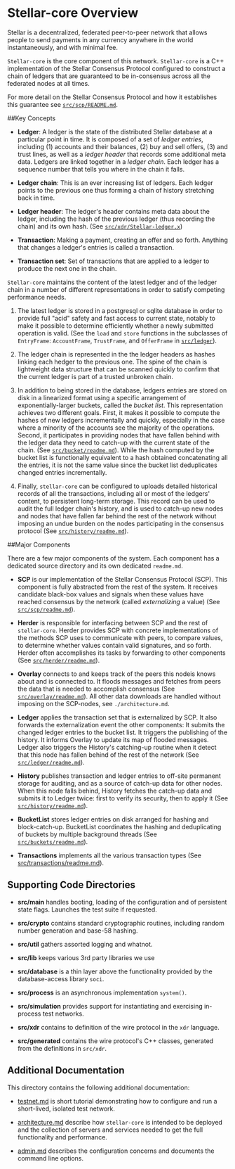 # Stellar-core Overview

Stellar is a decentralized, federated peer-to-peer network that allows people to
send payments in any currency anywhere in the world instantaneously, and with
minimal fee.

`Stellar-core` is the core component of this network. `Stellar-core` is a C++
implementation of the Stellar Consensus Protocol configured to construct a chain
of ledgers that are guaranteed to be in-consensus across all the federated nodes
at all times.

For more detail on the Stellar Consensus Protocol and how it establishes this
guarantee see [`src/scp/README.md`](src/scp/readme.md). 

##Key Concepts

- **Ledger**: A ledger is the state of the distributed Stellar database at a 
  particular point in time. It is composed of a set of _ledger entries_, 
  including (1) accounts and their balances, (2) buy and sell offers, (3) and 
  trust lines, as well as a _ledger header_ that records some additional meta 
  data. Ledgers are linked together in a _ledger chain_. Each ledger has a 
  sequence number that tells you where in the chain it falls.

- **Ledger chain**: This is an ever increasing list of ledgers. Each ledger
  points to the previous one thus forming a chain of history stretching back in
  time.

- **Ledger header**: The ledger's header contains meta data about the ledger,
  including the hash of the previous ledger (thus recording the chain) and its own
  hash. (See [`src/xdr/Stellar-ledger.x`](src/xdr/Stellar-ledger.x))

- **Transaction**: Making a payment, creating an offer and so forth. Anything
  that changes a ledger's entries is called a transaction.

- **Transaction set**: Set of transactions that are applied to a ledger to
  produce the next one in the chain.


`Stellar-core` maintains the content of the latest ledger and of the ledger
chain in a number of different representations in order to satisfy competing
performance needs.

 1. The latest ledger is stored in a postgresql or sqlite database in order to
    provide full "acid" safety and fast access to current state, notably to make
    it possible to determine efficiently whether a newly submitted operation is
    valid. (See the `load` and `store` functions in the subclasses of
    `EntryFrame`: `AccountFrame`, `TrustFrame`, and `OfferFrame` in
    [`src/ledger`](src/ledger)).

 2. The ledger chain is represented in the the ledger headers as hashes linking
    each hedger to the previous one. The spine of the chain is lightweight data
    structure that can be scanned quickly to confirm that the current ledger is
    part of a trusted unbroken chain.

 3. In addition to being stored in the database, ledgers entries are stored on
    disk in a linearized format using a specific arrangement of
    exponentially-larger buckets, called the _bucket list_. This representation
    achieves two different goals. First, it makes it possible to compute the
    hashes of new ledgers incrementally and quickly, especially in the case
    where a minority of the accounts see the majority of the operations. Second,
    it participates in providing nodes that have fallen behind with the ledger
    data they need to catch-up with the current state of the chain. (See
    [`src/bucket/readme.md`](src/bucket/readme.md)). While the hash computed by the bucket list is
    functionally equivalent to a hash obtained concatenating all the entries, it
    is not the same value since the bucket list deduplicates changed entries
    incrementally.

 4. Finally, `stellar-core` can be configured to uploads detailed historical
    records of all the transactions, including all or most of the ledgers'
    content, to persistent long-term storage. This record can be used to audit
    the full ledger chain's history, and is used to catch-up new nodes and nodes
    that have fallen far behind the rest of the network without imposing an
    undue burden on the nodes participating in the consensus protocol (See
    [`src/history/readme.md`](src/history/readme.md)).


##Major Components

There are a few major components of the system. Each component has a dedicated
source directory and its own dedicated `readme.md`.


* **SCP** is our implementation of the Stellar Consensus Protocol (SCP). This
  component is fully abstracted from the rest of the system. It receives
  candidate black-box values and signals when these values have reached
  consensus by the network (called _externalizing_ a value) (See
  [`src/scp/readme.md`](src/scp/readme.md)).

* **Herder** is responsible for interfacing between SCP and the rest of
  `stellar-core`. Herder provides SCP with concrete implementations of the
  methods SCP uses to communicate with peers, to compare values, to determine
  whether values contain valid signatures, and so forth. Herder often accomplishes
  its tasks by forwarding to other components (See [`src/herder/readme.md`](src/herder/readme.md)).

* **Overlay** connects to and keeps track of the peers this nodeis knows
  about and is connected to. It floods messages and fetches from peers the data
  that is needed to accomplish consensus (See [`src/overlay/readme.md`](src/overlay/readme.md)). All
  other data downloads are handled without imposing on the SCP-nodes, see 
  `./architecture.md`.
  
* **Ledger** applies the transaction set that is externalized by SCP. It also
  forwards the externalization event the other components: It submits the
  changed ledger entries to the bucket list. It triggers the publishing of the
  history. It informs Overlay to update its map of flooded messages. Ledger also
  triggers the History's catching-up routine when it detect that this node has fallen
  behind of the rest of the network (See [`src/ledger/readme.md`](src/ledger/readme.md)).

* **History** publishes transaction and ledger entries to off-site permanent
  storage for auditing, and as a source of catch-up data for other nodes. When
  this node falls behind, History fetches the catch-up data and submits it to
  Ledger twice: first to verify its security, then to apply it (See [`src/history/readme.md`](src/history/readme.md)).

* **BucketList** stores ledger entries on disk arranged for hashing and
  block-catch-up. BucketList coordinates the hashing and deduplicating of
  buckets by multiple background threads (See [`src/buckets/readme.md`](src/buckets/readme.md)).

* **Transactions** implements all the various transaction types (See
  [src/transactions/readme.md](src/transactions/readme.md)).


## Supporting Code Directories

* **src/main** handles booting, loading of the configuration and of persistent state
  flags. Launches the test suite if requested.

* **src/crypto** contains standard cryptographic routines, including random number
  generation and base-58 hashing.

* **src/util** gathers assorted logging and whatnot.

* **src/lib** keeps various 3rd party libraries we use

* **src/database** is a thin layer above the functionality provided by the
  database-access library `soci`.
  
* **src/process** is an asynchronous implementation `system()`.

* **src/simulation** provides support for instantiating and exercising in-process
  test networks.

* **src/xdr** contains to definition of the wire protocol in the `xdr` language.

* **src/generated** contains the wire protocol's C++ classes, generated from the definitions
  in `src/xdr`.


## Additional Documentation

This directory contains the following additional documentation:

* [testnet.md](/docs/testnet.md) is short tutorial demonstrating how to configure and run a
  short-lived, isolated test network.

* [architecture.md](/docs/architecture.md) describe how `stellar-core` is intended to be deployed and the
  collection of servers and services needed to get the full functionality and
  performance.

* [admin.md](/docs/admin.md) describes the configuration concerns and documents the command line
  options.

